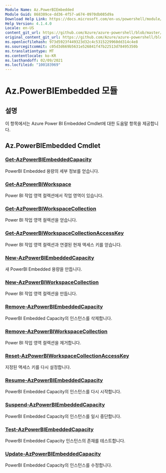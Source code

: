 ```yaml
---
Module Name: Az.PowerBIEmbedded
Module Guid: 868389ce-dd36-4f57-a674-0970db085d9a
Download Help Link: https://docs.microsoft.com/en-us/powershell/module/az.powerbiembedded
Help Version: 4.1.4.0
Locale: en-US
content_git_url: https://github.com/Azure/azure-powershell/blob/master/src/PowerBIEmbedded/PowerBIEmbedded/help/Az.PowerBIEmbedded.md
original_content_git_url: https://github.com/Azure/azure-powershell/blob/master/src/PowerBIEmbedded/PowerBIEmbedded/help/Az.PowerBIEmbedded.md
ms.openlocfilehash: 973d5923f449323d32c4c5315229960dd314c4e8
ms.sourcegitcommit: c05d3d669b5631e526841f47b22513d78495350b
ms.translationtype: MT
ms.contentlocale: ko-KR
ms.lasthandoff: 02/09/2021
ms.locfileid: "100183969"
---
```

# Az.PowerBIEmbedded 모듈
## 설명
이 항목에서는 Azure Power BI Embedded Cmdlet에 대한 도움말 항목을 제공합니다.

## Az.PowerBIEmbedded Cmdlet
### [Get-AzPowerBIEmbeddedCapacity](Get-AzPowerBIEmbeddedCapacity.md)
PowerBI Embedded 용량의 세부 정보를 얻습니다.

### [Get-AzPowerBIWorkspace](Get-AzPowerBIWorkspace.md)
Power BI 작업 영역 컬렉션에서 작업 영역이 있습니다.

### [Get-AzPowerBIWorkspaceCollection](Get-AzPowerBIWorkspaceCollection.md)
Power BI 작업 영역 컬렉션을 얻습니다.

### [Get-AzPowerBIWorkspaceCollectionAccessKey](Get-AzPowerBIWorkspaceCollectionAccessKey.md)
Power BI 작업 영역 컬렉션과 연결된 현재 액세스 키를 얻습니다.

### [New-AzPowerBIEmbeddedCapacity](New-AzPowerBIEmbeddedCapacity.md)
새 PowerBI Embedded 용량을 만듭니다.

### [New-AzPowerBIWorkspaceCollection](New-AzPowerBIWorkspaceCollection.md)
Power BI 작업 영역 컬렉션을 만듭니다.

### [Remove-AzPowerBIEmbeddedCapacity](Remove-AzPowerBIEmbeddedCapacity.md)
PowerBI Embedded Capacity의 인스턴스를 삭제합니다.

### [Remove-AzPowerBIWorkspaceCollection](Remove-AzPowerBIWorkspaceCollection.md)
Power BI 작업 영역 컬렉션을 제거합니다.

### [Reset-AzPowerBIWorkspaceCollectionAccessKey](Reset-AzPowerBIWorkspaceCollectionAccessKey.md)
지정된 액세스 키를 다시 설정합니다.

### [Resume-AzPowerBIEmbeddedCapacity](Resume-AzPowerBIEmbeddedCapacity.md)
PowerBI Embedded Capacity의 인스턴스를 다시 시작합니다.

### [Suspend-AzPowerBIEmbeddedCapacity](Suspend-AzPowerBIEmbeddedCapacity.md)
PowerBI Embedded Capacity의 인스턴스를 일시 중단합니다.

### [Test-AzPowerBIEmbeddedCapacity](Test-AzPowerBIEmbeddedCapacity.md)
PowerBI Embedded Capacity 인스턴스의 존재를 테스트합니다.

### [Update-AzPowerBIEmbeddedCapacity](Update-AzPowerBIEmbeddedCapacity.md)
PowerBI Embedded Capacity의 인스턴스를 수정합니다.

